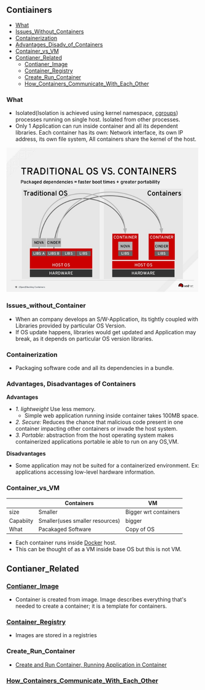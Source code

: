 ## Contiainers
- [What](#What)
- [Issues_Without_Containers](#Issues_Without_Containers)
- [Containerization](#Containerization)
- [Advantages_Disadv_of_Containers](#Advantages_Disadv_of_Containers)
- [Container_vs_VM](#Container_vs_VM)
- [Contianer_Related](#Contianer_Related)
  - [Contianer_Image](#Contianer_Image)
  - [Container_Registry](#Container_Registry)
  - [Create_Run_Container](#Create_Run_Container)
  - [How_Containers_Communicate_With_Each_Other](#How_Containers_Communicate_With_Each_Other)

### What 
  - Isolated(Isolation is achieved using kernel namespace, [cgroups](/Operating_Systems/Linux/Resource_Control)) processes running on single host. Isolated from other processes.
  - Only 1 Application can run inside container and all its dependent libraries. Each container has its own: Network interface, its own IP address, its own file system, All containers share the kernel of the host.

<img src=TraditionalOS_vs_Containers.jpg width=500 />

### Issues_without_Container 
  - When an company develops an S/W-Application, its tightly coupled with Libraries provided by particular OS Version. 
  - If OS update happens, libraries would get updated and Application may break, as it depends on particular OS version libraries.

### Containerization
  - Packaging software code and all its dependencies in a bundle.

### Advantages, Disadvantages of Containers
**Advantages**

- *1. lightweight* Use less memory. 
  - Simple web application running inside container takes 100MB space.
- *2. Secure:* Reduces the chance that malicious code present in one container impacting other containers or invade the host system.
- *3. Portable:* abstraction from the host operating system makes containerized applications portable ie able to run on any OS,VM.

**Disadvantages**

- Some application may not be suited for a containerized environment. Ex: applications accessing low-level hardware information.

### Container_vs_VM
|  | Containers | VM |
| --- | --- | --- | 
| size | Smaller | Bigger wrt containers |
| Capabiity | Smaller(uses smaller resources) | bigger |
| What | Pacakaged Software | Copy of OS |

- Each container runs inside [Docker](../Docker) host.
- This can be thought of as a VM inside base OS but this is not VM.

## Contianer_Related
### [Contianer_Image](../Docker/Docker_Images) 
- Container is created from image. Image describes everything that's needed to create a container; it is a template for containers.

### [Container_Registry](../Docker/Registry) 
- Images are stored in a registries

### Create_Run_Container
  - [Create and Run Container, Running Application in Container](../Docker/InstallDocker_RunContainer)

### [How_Containers_Communicate_With_Each_Other](/System-Design/Concepts/All_About_Containers/Docker)


